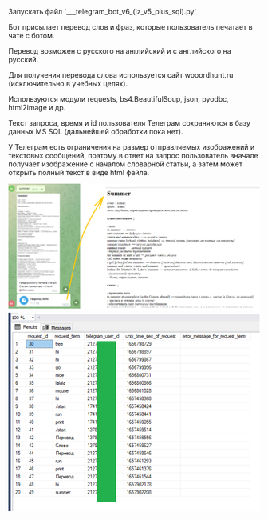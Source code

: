 Запускать файл '\_\_\_telegram\_bot\_v6\_(iz\_v5\_plus\_sql).py'

Бот присылает перевод слов и фраз, которые пользователь печатает в чате с ботом.

Перевод возможен с русского на английский и с английского на русский.

Для получения перевода слова используется сайт wooordhunt.ru
(исключительно в учебных целях).

Используются модули requests, bs4.BeautifulSoup, json, pyodbc, html2image и др.


Текст запроса, время и id пользователя Телеграм сохраняются в базу данных MS SQL (дальнейшей обработки пока нет).

У Телеграм есть ограничения на размер отправляемых изображений и текстовых сообщений, 
поэтому в ответ на запрос пользователь вначале получает изображение с началом словарной статьи, а затем может открыть полный текст в виде html файла.

![user gets:](result_1_for_readme_md.png)
![history in MS SQL:](result_2_for_readme_md.png)

